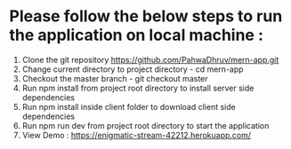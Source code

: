 # Please follow the below steps to run the application on local machine : 
1. Clone the git repository https://github.com/PahwaDhruv/mern-app.git
2. Change current directory to project directory - cd mern-app
3. Checkout the master branch - git checkout master
4. Run npm install from project root directory to install server side dependencies
5. Run npm install inside client folder to download client side dependencies 
6. Run npm run dev from project root directory to start the application
7. View Demo : https://enigmatic-stream-42212.herokuapp.com/
